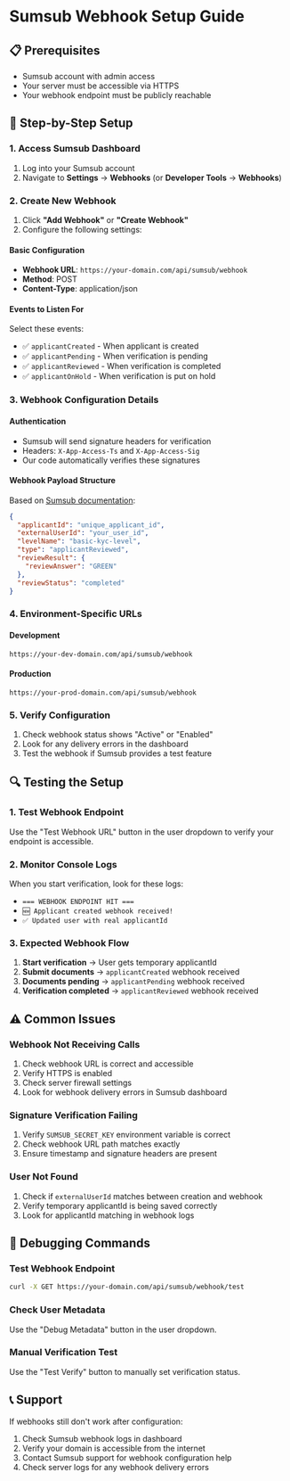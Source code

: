 # Sumsub Webhook Setup Guide

## 📋 Prerequisites

- Sumsub account with admin access
- Your server must be accessible via HTTPS
- Your webhook endpoint must be publicly reachable

## 🔧 Step-by-Step Setup

### 1. Access Sumsub Dashboard

1. Log into your Sumsub account
2. Navigate to **Settings** → **Webhooks** (or **Developer Tools** → **Webhooks**)

### 2. Create New Webhook

1. Click **"Add Webhook"** or **"Create Webhook"**
2. Configure the following settings:

#### **Basic Configuration**

- **Webhook URL**: `https://your-domain.com/api/sumsub/webhook`
- **Method**: POST
- **Content-Type**: application/json

#### **Events to Listen For**

Select these events:

- ✅ `applicantCreated` - When applicant is created
- ✅ `applicantPending` - When verification is pending
- ✅ `applicantReviewed` - When verification is completed
- ✅ `applicantOnHold` - When verification is put on hold

### 3. Webhook Configuration Details

#### **Authentication**

- Sumsub will send signature headers for verification
- Headers: `X-App-Access-Ts` and `X-App-Access-Sig`
- Our code automatically verifies these signatures

#### **Webhook Payload Structure**

Based on [Sumsub documentation](https://docs.sumsub.com/docs/user-verification-webhooks):

```json
{
  "applicantId": "unique_applicant_id",
  "externalUserId": "your_user_id",
  "levelName": "basic-kyc-level",
  "type": "applicantReviewed",
  "reviewResult": {
    "reviewAnswer": "GREEN"
  },
  "reviewStatus": "completed"
}
```

### 4. Environment-Specific URLs

#### **Development**

```
https://your-dev-domain.com/api/sumsub/webhook
```

#### **Production**

```
https://your-prod-domain.com/api/sumsub/webhook
```

### 5. Verify Configuration

1. Check webhook status shows "Active" or "Enabled"
2. Look for any delivery errors in the dashboard
3. Test the webhook if Sumsub provides a test feature

## 🔍 Testing the Setup

### 1. Test Webhook Endpoint

Use the "Test Webhook URL" button in the user dropdown to verify your endpoint is accessible.

### 2. Monitor Console Logs

When you start verification, look for these logs:

- `=== WEBHOOK ENDPOINT HIT ===`
- `🆕 Applicant created webhook received!`
- `✅ Updated user with real applicantId`

### 3. Expected Webhook Flow

1. **Start verification** → User gets temporary applicantId
2. **Submit documents** → `applicantCreated` webhook received
3. **Documents pending** → `applicantPending` webhook received
4. **Verification completed** → `applicantReviewed` webhook received

## ⚠️ Common Issues

### **Webhook Not Receiving Calls**

1. Check webhook URL is correct and accessible
2. Verify HTTPS is enabled
3. Check server firewall settings
4. Look for webhook delivery errors in Sumsub dashboard

### **Signature Verification Failing**

1. Verify `SUMSUB_SECRET_KEY` environment variable is correct
2. Check webhook URL path matches exactly
3. Ensure timestamp and signature headers are present

### **User Not Found**

1. Check if `externalUserId` matches between creation and webhook
2. Verify temporary applicantId is being saved correctly
3. Look for applicantId matching in webhook logs

## 🧪 Debugging Commands

### **Test Webhook Endpoint**

```bash
curl -X GET https://your-domain.com/api/sumsub/webhook/test
```

### **Check User Metadata**

Use the "Debug Metadata" button in the user dropdown.

### **Manual Verification Test**

Use the "Test Verify" button to manually set verification status.

## 📞 Support

If webhooks still don't work after configuration:

1. Check Sumsub webhook logs in dashboard
2. Verify your domain is accessible from the internet
3. Contact Sumsub support for webhook configuration help
4. Check server logs for any webhook delivery errors
